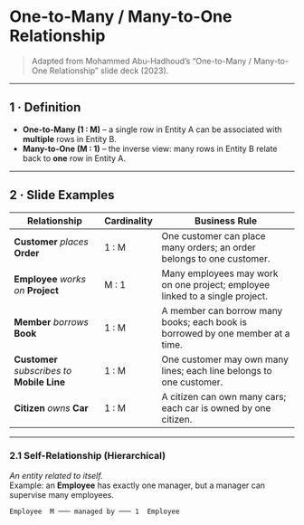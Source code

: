 # One-to-Many / Many-to-One Relationship  
> Adapted from Mohammed Abu-Hadhoud’s “One-to-Many / Many-to-One Relationship” slide deck (2023).  

---

## 1 · Definition  

* **One-to-Many (1 : M)** – a single row in Entity A can be associated with **multiple** rows in Entity B.  
* **Many-to-One (M : 1)** – the inverse view: many rows in Entity B relate back to **one** row in Entity A.  

---

## 2 · Slide Examples  

| Relationship | Cardinality | Business Rule |
|--------------|-------------|---------------|
| **Customer** *places* **Order** | 1 : M | One customer can place many orders; an order belongs to one customer. |
| **Employee** *works on* **Project** | M : 1 | Many employees may work on one project; employee linked to a single project. |
| **Member** *borrows* **Book** | 1 : M | A member can borrow many books; each book is borrowed by one member at a time. |
| **Customer** *subscribes to* **Mobile Line** | 1 : M | One customer may own many lines; each line belongs to one customer. |
| **Citizen** *owns* **Car** | 1 : M | A citizen can own many cars; each car is owned by one citizen. |

---

### 2.1 Self-Relationship (Hierarchical)  

*An entity related to itself.*  
Example: an **Employee** has exactly one manager, but a manager can supervise many employees.  

```text
Employee  M ─── managed by ─── 1  Employee
